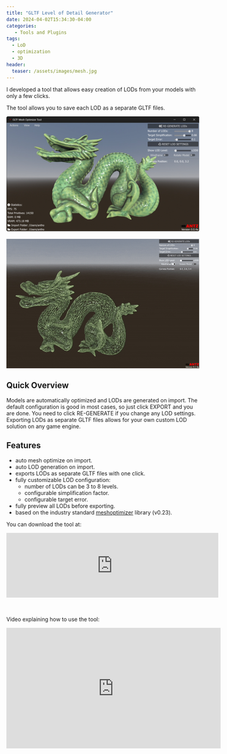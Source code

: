 ```yaml
---
title: "GLTF Level of Detail Generator"
date: 2024-04-02T15:34:30-04:00
categories:
   - Tools and Plugins
tags:
  - LoD
  - optimization
  - 3D
header:
  teaser: /assets/images/mesh.jpg
---
```

I developed a tool that allows easy creation of LODs from your models with only a few clicks.

The tool allows you to save each LOD as a separate GLTF files.

![image](/assets/images/mesh.jpg)
&nbsp;
![image](/assets/images/mesh_gif.gif)

## Quick Overview

Models are automatically optimized and LODs are generated on import. The default configuration is good in most cases, so just click EXPORT and you are done.
You need to click RE-GENERATE if you change any LOD  settings. Exporting LODs as separate GLTF files allows for your own custom LOD solution on any game engine.

## Features

- auto mesh optimize on import.
- auto LOD generation on import.
- exports LODs as separate GLTF files with one click.
- fully customizable LOD configuration:
    - number of LODs can be 3 to 8 levels.
    - configurable simplification factor.
    - configurable target error.
- fully preview all LODs before exporting.
- based on the industry standard [meshoptimizer](https://meshoptimizer.org/) library (v0.23).

You can download the tool at:

<iframe frameborder="0" src="https://itch.io/embed/2567177?border_width=2" width="554" height="169"><a href="https://antzgames.itch.io/meshoptimizer">GLTF Mesh Optimizer Tool by Antz</a></iframe>

&nbsp;

Video explaining how to use the tool:

<iframe width="560" height="315" src="https://www.youtube.com/embed/Z39_deTzp9A?si=Y6kYD5seBMGobyxK" title="YouTube video player" frameborder="0" allow="accelerometer; autoplay; clipboard-write; encrypted-media; gyroscope; picture-in-picture; web-share" referrerpolicy="strict-origin-when-cross-origin" allowfullscreen></iframe>